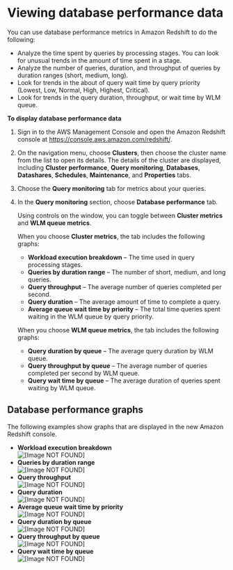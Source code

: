 # Viewing database performance data<a name="performance-metrics-database-performance"></a>

You can use database performance metrics in Amazon Redshift to do the following:
+ Analyze the time spent by queries by processing stages\. You can look for unusual trends in the amount of time spent in a stage\. 
+ Analyze the number of queries, duration, and throughput of queries by duration ranges \(short, medium, long\)\. 
+ Look for trends in the about of query wait time by query priority \(Lowest, Low, Normal, High, Highest, Critical\)\. 
+ Look for trends in the query duration, throughput, or wait time by WLM queue\. 

**To display database performance data**

1. Sign in to the AWS Management Console and open the Amazon Redshift console at [https://console\.aws\.amazon\.com/redshift/](https://console.aws.amazon.com/redshift/)\.

1. On the navigation menu, choose **Clusters**, then choose the cluster name from the list to open its details\. The details of the cluster are displayed, including **Cluster performance**, **Query monitoring**, **Databases**, **Datashares**, **Schedules**, **Maintenance**, and **Properties** tabs\. 

1. Choose the **Query monitoring** tab for metrics about your queries\.

1. In the **Query monitoring** section, choose **Database performance** tab\. 

   Using controls on the window, you can toggle between **Cluster metrics** and **WLM queue metrics**\. 

   When you choose **Cluster metrics**, the tab includes the following graphs: 
   + **Workload execution breakdown** – The time used in query processing stages\. 
   + **Queries by duration range** – The number of short, medium, and long queries\. 
   + **Query throughput** – The average number of queries completed per second\. 
   + **Query duration** – The average amount of time to complete a query\. 
   + **Average queue wait time by priority** – The total time queries spent waiting in the WLM queue by query priority\. 

   When you choose **WLM queue metrics**, the tab includes the following graphs: 
   + **Query duration by queue** – The average query duration by WLM queue\. 
   + **Query throughput by queue** – The average number of queries completed per second by WLM queue\. 
   + **Query wait time by queue** – The average duration of queries spent waiting by WLM queue\. 

## Database performance graphs<a name="performance-metrics-database-performance-examples"></a>

The following examples show graphs that are displayed in the new Amazon Redshift console\. 
+ **Workload execution breakdown**   
![\[Image NOT FOUND\]](http://docs.aws.amazon.com/redshift/latest/mgmt/images/database-performance-workload-execution-breakdown.png)
+ **Queries by duration range**   
![\[Image NOT FOUND\]](http://docs.aws.amazon.com/redshift/latest/mgmt/images/database-performance-queries-by-duration.png)
+ **Query throughput**   
![\[Image NOT FOUND\]](http://docs.aws.amazon.com/redshift/latest/mgmt/images/database-performance-query-throughput.png)
+ **Query duration**   
![\[Image NOT FOUND\]](http://docs.aws.amazon.com/redshift/latest/mgmt/images/database-performance-query-duration.png)
+ **Average queue wait time by priority**   
![\[Image NOT FOUND\]](http://docs.aws.amazon.com/redshift/latest/mgmt/images/database-performance-queue-wait-by-priority.png)
+ **Query duration by queue**   
![\[Image NOT FOUND\]](http://docs.aws.amazon.com/redshift/latest/mgmt/images/database-performance-query-duration-by-queue.png)
+ **Query throughput by queue**   
![\[Image NOT FOUND\]](http://docs.aws.amazon.com/redshift/latest/mgmt/images/database-performance-query-throughput-by-queue.png)
+ **Query wait time by queue**   
![\[Image NOT FOUND\]](http://docs.aws.amazon.com/redshift/latest/mgmt/images/database-performance-queue-wait-by-queue.png)